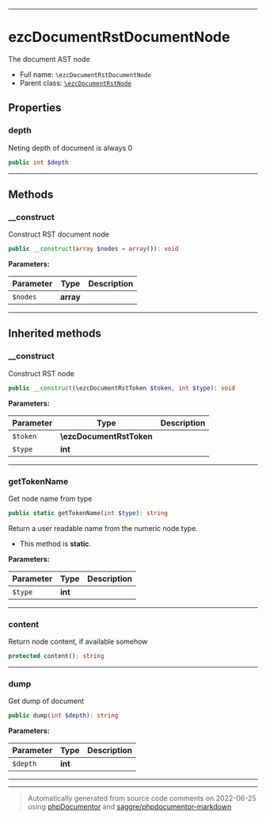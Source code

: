 ***

# ezcDocumentRstDocumentNode

The document AST node



* Full name: `\ezcDocumentRstDocumentNode`
* Parent class: [`\ezcDocumentRstNode`](./ezcDocumentRstNode.md)



## Properties


### depth

Neting depth of document is always 0

```php
public int $depth
```






***

## Methods


### __construct

Construct RST document node

```php
public __construct(array $nodes = array()): void
```








**Parameters:**

| Parameter | Type | Description |
|-----------|------|-------------|
| `$nodes` | **array** |  |




***


## Inherited methods


### __construct

Construct RST node

```php
public __construct(\ezcDocumentRstToken $token, int $type): void
```








**Parameters:**

| Parameter | Type | Description |
|-----------|------|-------------|
| `$token` | **\ezcDocumentRstToken** |  |
| `$type` | **int** |  |




***

### getTokenName

Get node name from type

```php
public static getTokenName(int $type): string
```

Return a user readable name from the numeric node type.

* This method is **static**.




**Parameters:**

| Parameter | Type | Description |
|-----------|------|-------------|
| `$type` | **int** |  |




***

### content

Return node content, if available somehow

```php
protected content(): string
```











***

### dump

Get dump of document

```php
public dump(int $depth): string
```








**Parameters:**

| Parameter | Type | Description |
|-----------|------|-------------|
| `$depth` | **int** |  |




***


***
> Automatically generated from source code comments on 2022-06-25 using [phpDocumentor](http://www.phpdoc.org/) and [saggre/phpdocumentor-markdown](https://github.com/Saggre/phpDocumentor-markdown)
